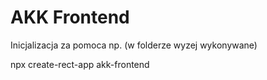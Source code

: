 AKK Frontend
============

Inicjalizacja za pomoca np. (w folderze wyzej wykonywane)

npx create-rect-app akk-frontend